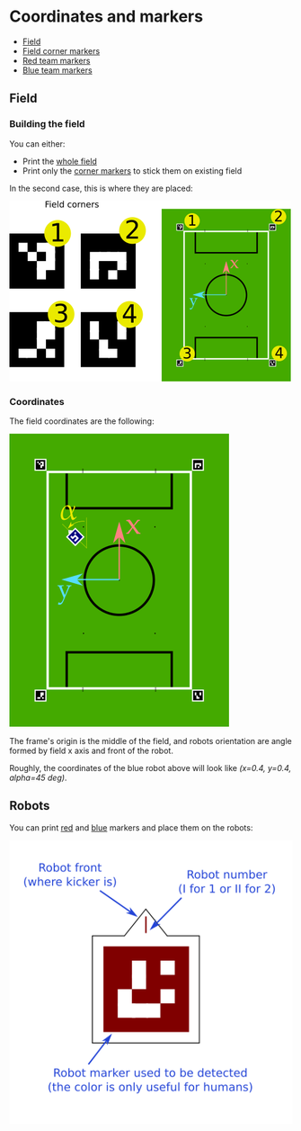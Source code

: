 # Coordinates and markers

* [Field](/docs/field.pdf)
* [Field corner markers](/docs/field-markers.pdf)
* [Red team markers](/docs/red-markers.pdf)
* [Blue team markers](/docs/blue-markers.pdf)

## Field

### Building the field

You can either:

* Print the [whole field](/docs/field.pdf)
* Print only the [corner markers](/docs/field-markers.pdf) to stick them on existing field

In the second case, this is where they are placed:

![Putting markers on existing field](/docs/imgs/field-markers-explain.png)

### Coordinates

The field coordinates are the following:

![Field coordinates](/docs/imgs/field-frame.png)

The frame's origin is the middle of the field, and robots orientation are angle formed by
field x axis and front of the robot.

Roughly, the coordinates of the blue robot above will look like *(x=0.4, y=0.4, alpha=45 deg)*.

## Robots

You can print [red]((/docs/red-markers.pdf)) and [blue](/docs/blue-markers.pdf) markers and
place them on the robots:

![Robot markers](/docs/imgs/robots-markers-explain.png)